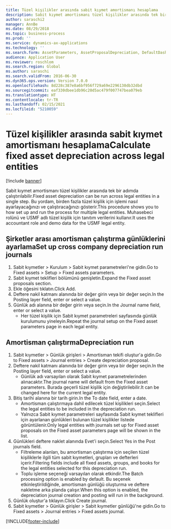 ```yaml
---
title: Tüzel kişilikler arasında sabit kıymet amortismanı hesaplama
description: Sabit kıymet amortismanı tüzel kişilikler arasında tek bir adımda çalıştırılabilir.
author: saraschi2
manager: AnnBe
ms.date: 08/29/2018
ms.topic: business-process
ms.prod: ''
ms.service: dynamics-ax-applications
ms.technology: ''
ms.search.form: AssetParameters, AssetProposalDepreciation, DefaultDashboard, LedgerJournalTable
audience: Application User
ms.reviewer: roschlom
ms.search.region: Global
ms.author: saraschi
ms.search.validFrom: 2016-06-30
ms.dyn365.ops.version: Version 7.0.0
ms.openlocfilehash: 8d228c387e8a6bf956f729a69e2296130db32dbd
ms.sourcegitcommit: eaf330dbee1db96c20d5ac479f007747bea079eb
ms.translationtype: HT
ms.contentlocale: tr-TR
ms.lasthandoff: 02/15/2021
ms.locfileid: "5210059"
---
```

# <a name="calculate-fixed-asset-depreciation-across-legal-entities"></a><span data-ttu-id="1f3b8-103">Tüzel kişilikler arasında sabit kıymet amortismanı hesaplama</span><span class="sxs-lookup"><span data-stu-id="1f3b8-103">Calculate fixed asset depreciation across legal entities</span></span>

[!include [banner](../../includes/banner.md)]

<span data-ttu-id="1f3b8-104">Sabit kıymet amortismanı tüzel kişilikler arasında tek bir adımda çalıştırılabilir.</span><span class="sxs-lookup"><span data-stu-id="1f3b8-104">Fixed asset depreciation can be run across legal entities in a single step.</span></span> <span data-ttu-id="1f3b8-105">Bu yordam, birden fazla tüzel kişilik için işlemi nasıl ayarlayacağınızı ve çalıştıracağınızı gösterir.</span><span class="sxs-lookup"><span data-stu-id="1f3b8-105">This procedure shows you to how set up and run the process for multiple legal entities.</span></span> <span data-ttu-id="1f3b8-106">Muhasebeci rolünü ve USMF adlı tüzel kişilik için tanıtım verilerini kullanır.</span><span class="sxs-lookup"><span data-stu-id="1f3b8-106">It uses the accountant role and demo data for the USMF legal entity.</span></span>


## <a name="set-up-cross-company-depreciation-run-journals"></a><span data-ttu-id="1f3b8-107">Şirketler arası amortisman çalıştırma günlüklerini ayarlama</span><span class="sxs-lookup"><span data-stu-id="1f3b8-107">Set up cross company depreciation run journals</span></span>
1. <span data-ttu-id="1f3b8-108">Sabit kıymetler > Kurulum > Sabit kıymet parametreleri'ne gidin.</span><span class="sxs-lookup"><span data-stu-id="1f3b8-108">Go to Fixed assets > Setup > Fixed assets parameters.</span></span>
2. <span data-ttu-id="1f3b8-109">Sabit kıymet teklifleri bölümünü genişletin.</span><span class="sxs-lookup"><span data-stu-id="1f3b8-109">Expand the Fixed asset proposals section.</span></span>
3. <span data-ttu-id="1f3b8-110">Ekle öğesini tıklatın.</span><span class="sxs-lookup"><span data-stu-id="1f3b8-110">Click Add.</span></span>
4. <span data-ttu-id="1f3b8-111">Deftere nakil katmanı alanında bir değer girin veya bir değer seçin.</span><span class="sxs-lookup"><span data-stu-id="1f3b8-111">In the Posting layer field, enter or select a value.</span></span>
5. <span data-ttu-id="1f3b8-112">Günlük adı alanına bir değer girin veya seçin.</span><span class="sxs-lookup"><span data-stu-id="1f3b8-112">In the Journal name field, enter or select a value.</span></span>
    * <span data-ttu-id="1f3b8-113">Her tüzel kişilik için Sabit kıymet parametreleri sayfasında günlük kurulumunu yineleyin.</span><span class="sxs-lookup"><span data-stu-id="1f3b8-113">Repeat the journal setup on the Fixed asset parameters page in each legal entity.</span></span>  

## <a name="depreciation-run"></a><span data-ttu-id="1f3b8-114">Amortisman çalıştırma</span><span class="sxs-lookup"><span data-stu-id="1f3b8-114">Depreciation run</span></span>
1. <span data-ttu-id="1f3b8-115">Sabit kıymetler > Günlük girişleri > Amortisman tekifi oluştur'a gidin.</span><span class="sxs-lookup"><span data-stu-id="1f3b8-115">Go to Fixed assets > Journal entries > Create depreciation proposal.</span></span>
2. <span data-ttu-id="1f3b8-116">Deftere nakil katmanı alanında bir değer girin veya bir değer seçin.</span><span class="sxs-lookup"><span data-stu-id="1f3b8-116">In the Posting layer field, enter or select a value.</span></span>
    * <span data-ttu-id="1f3b8-117">Günlük adı varsayılan olarak Sabit kıymet parametrelerinden alınacaktır.</span><span class="sxs-lookup"><span data-stu-id="1f3b8-117">The journal name will default from the Fixed asset parameters.</span></span> <span data-ttu-id="1f3b8-118">Burada geçerli tüzel kişilik için değiştirilebilir.</span><span class="sxs-lookup"><span data-stu-id="1f3b8-118">It can be changed here for the current legal entity.</span></span>  
3. <span data-ttu-id="1f3b8-119">Bitiş tarihi alanına bir tarih girin.</span><span class="sxs-lookup"><span data-stu-id="1f3b8-119">In the To date field, enter a date.</span></span>
    * <span data-ttu-id="1f3b8-120">Amortisman çalıştırmaya dahil edilecek tüzel kişilikleri seçin.</span><span class="sxs-lookup"><span data-stu-id="1f3b8-120">Select the legal entities to be included in the depreciation run.</span></span>  
    * <span data-ttu-id="1f3b8-121">Yalnızca Sabit kıymet parametreleri sayfasında Sabit kıymet teklifleri için ayarlanan günlükleri bulunan tüzel kişilikler listede görüntülenir.</span><span class="sxs-lookup"><span data-stu-id="1f3b8-121">Only legal entities with journals set up for Fixed asset proposals on the Fixed asset parameters page will be shown in the list.</span></span>  
4. <span data-ttu-id="1f3b8-122">Günlükleri deftere naklet alanında Evet'i seçin.</span><span class="sxs-lookup"><span data-stu-id="1f3b8-122">Select Yes in the Post journals field.</span></span>
    * <span data-ttu-id="1f3b8-123">Filtreleme alanları, bu amortisman çalıştırma için seçilen tüzel kişiliklerle ilgili tüm sabit kıymetleri, grupları ve defterleri içerir.</span><span class="sxs-lookup"><span data-stu-id="1f3b8-123">Filtering fields include all fixed assets, groups, and books for the legal entities selected for this depreciation run.</span></span>  
    * <span data-ttu-id="1f3b8-124">Toplu işleme seçeneği varsayılan olarak etkindir.</span><span class="sxs-lookup"><span data-stu-id="1f3b8-124">The Batch processing option is enabled by default.</span></span> <span data-ttu-id="1f3b8-125">Bu seçenek etkinleştirildiğinde, amortisman günlüğü oluşturma ve deftere nakletme arka planda çalışır.</span><span class="sxs-lookup"><span data-stu-id="1f3b8-125">When this option is enabled, the depreciation journal creation and posting will run in the background.</span></span>  
5. <span data-ttu-id="1f3b8-126">Günlük oluştur'a tıklayın.</span><span class="sxs-lookup"><span data-stu-id="1f3b8-126">Click Create journal.</span></span>
6. <span data-ttu-id="1f3b8-127">Sabit kıymetler > Günlük girişler > Sabit kıymetler günlüğü'ne gidin.</span><span class="sxs-lookup"><span data-stu-id="1f3b8-127">Go to Fixed assets > Journal entries > Fixed assets journal.</span></span>



[!INCLUDE[footer-include](../../../includes/footer-banner.md)]